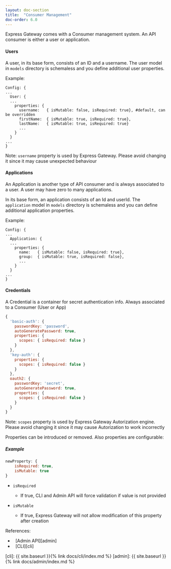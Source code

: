 ```yaml
---
layout: doc-section
title:  "Consumer Management"
doc-order: 6.0
---
```

Express Gateway comes with a Consumer management system. An API consumer is either a user or application.

#### Users
A user, in its base form, consists of an ID and a username. The user model in `models` directory is schemaless and you define additional user properties.

Example:
```
Config: {
...
  User: {
  ...
    properties: {
      username:   { isMutable: false, isRequired: true}, #default, can be overridden
      firstName:  { isMutable: true, isRequired: true},
      lastName:   { isMutable: true, isRequired: true}
      ...
    }
  }
...
}
```

Note: 
`username` property is used by Express Gateway. Please avoid changing it since it may cause unexpected behaviour

#### Applications
An Application is another type of API consumer and is always associated to a user. A user may have zero to many applications.

In its base form, an application consists of an Id and userId. The `application` model in `models` directory is schemaless and you can define additional application properties.

Example:
```
Config: {
...
  Application: {
  ...
    properties: {
      name:   { isMutable: false, isRequired: true},
      group:  { isMutable: true, isRequired: false},
      ...
    }
  }
...
}
```

#### Credentials
A Credential is a container for secret authentication info. Always associated to a Consumer (User or App)

```js
{
  'basic-auth': {    
    passwordKey: 'password',
    autoGeneratePassword: true,
    properties: {
      scopes: { isRequired: false }
    }
  },
  'key-auth': {
    properties: {
      scopes: { isRequired: false }
    }
  },
  oauth2: {
    passwordKey: 'secret',
    autoGeneratePassword: true,
    properties: {
      scopes: { isRequired: false }
    }
  }
}
```

Note: 
`scopes` property is used by Express Gateway Autorization engine. Please avoid changing it since it may cause Autorization to work incorrectly

Properties can be introduced or removed. Also properties are configurable:   

##### Example
```js
newProperty: { 
    isRequired: true, 
    isMutable: true 
}
```

* `isRequired`
    - If true, CLI and Admin API will force validation if value is not provided

* `isMutable`
    - If true, Express Gateway will not allow modification of this property after creation

References:
* &nbsp; [Admin API][admin]
* &nbsp; [CLI][cli]

[cli]: {{ site.baseurl }}{% link docs/cli/index.md %}
[admin]: {{ site.baseurl }}{% link docs/admin/index.md %}